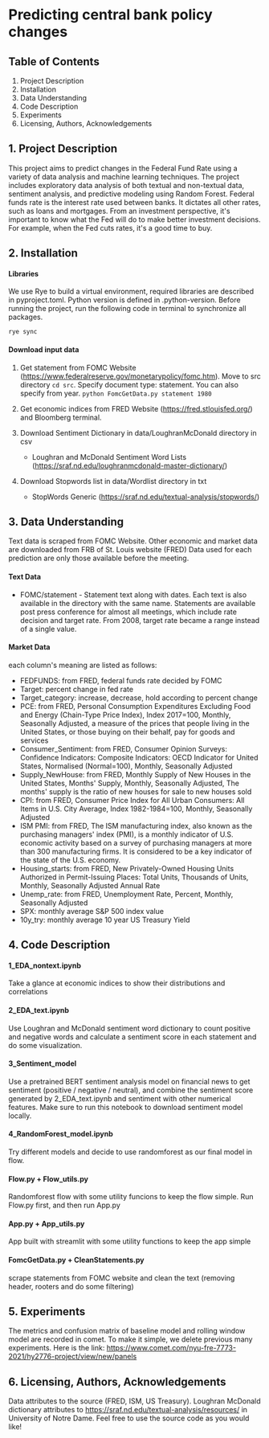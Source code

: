 # Predicting central bank policy changes

## Table of Contents
1. Project Description
2. Installation
3. Data Understanding
4. Code Description
5. Experiments
6. Licensing, Authors, Acknowledgements

## 1. Project Description
This project aims to predict changes in the Federal Fund Rate using a variety of data analysis and machine learning techniques. The project includes exploratory data analysis of both textual and non-textual data, sentiment analysis, and predictive modeling using Random Forest.
Federal funds rate is the interest rate used between banks. It dictates all other rates, such as loans and mortgages. From an investment perspective, it's important to know what the Fed will do to make better investment decisions. For example, when the Fed cuts rates, it's a good time to buy.

## 2. Installation
#### Libraries
We use Rye to build a virtual environment, required libraries are described in pyproject.toml. Python version is defined in .python-version. Before running the project, run the following code in terminal to synchronize all packages.
```
rye sync
```
#### Download input data
1. Get statement from FOMC Website (https://www.federalreserve.gov/monetarypolicy/fomc.htm). Move to src directory `cd src`. Specify document type: statement. You can also specify from year.
   `python FomcGetData.py statement 1980`

2. Get economic indices from FRED Website (https://fred.stlouisfed.org/) and Bloomberg terminal.

3. Download Sentiment Dictionary in data/LoughranMcDonald directory in csv
   * Loughran and McDonald Sentiment Word Lists (https://sraf.nd.edu/loughranmcdonald-master-dictionary/) 

4. Download Stopwords list in data/Wordlist directory in txt
   * StopWords Generic (https://sraf.nd.edu/textual-analysis/stopwords/)


## 3. Data Understanding
Text data is scraped from FOMC Website. Other economic and market data are downloaded from FRB of St. Louis website (FRED)
Data used for each prediction are only those available before the meeting.

#### Text Data
* FOMC/statement - Statement text along with dates. Each text is also available in the directory with the same name. Statements are available post press conference for almost all meetings, which include rate decision and target rate. From 2008, target rate became a range instead of a single value.


#### Market Data
each column's meaning are listed as follows:
* FEDFUNDS: from FRED, federal funds rate decided by FOMC
* Target: percent change in fed rate
* Target_category: increase, decrease, hold according to percent change
* PCE: from FRED, Personal Consumption Expenditures Excluding Food and Energy (Chain-Type Price Index), Index 2017=100, Monthly, Seasonally Adjusted, a measure of the prices that people living in the United States, or those buying on their behalf, pay for goods and services
* Consumer_Sentiment: from FRED, Consumer Opinion Surveys: Confidence Indicators: Composite Indicators: OECD Indicator for United States, Normalised (Normal=100), Monthly, Seasonally Adjusted
* Supply_NewHouse: from FRED, Monthly Supply of New Houses in the United States, Months' Supply, Monthly, Seasonally Adjusted, The months' supply is the ratio of new houses for sale to new houses sold
* CPI: from FRED, Consumer Price Index for All Urban Consumers: All Items in U.S. City Average, Index 1982-1984=100, Monthly, Seasonally Adjusted
* ISM PMI: from FRED, The ISM manufacturing index, also known as the purchasing managers' index (PMI), is a monthly indicator of U.S. economic activity based on a survey of purchasing managers at more than 300 manufacturing firms. It is considered to be a key indicator of the state of the U.S. economy.
* Housing_starts: from FRED, New Privately-Owned Housing Units Authorized in Permit-Issuing Places: Total Units, Thousands of Units, Monthly, Seasonally Adjusted Annual Rate
* Unemp_rate: from FRED, Unemployment Rate, Percent, Monthly, Seasonally Adjusted
* SPX: monthly average S&P 500 index value
* 10y_try: monthly average 10 year US Treasury Yield



## 4. Code Description
#### 1_EDA_nontext.ipynb
Take a glance at economic indices to show their distributions and correlations

#### 2_EDA_text.ipynb
Use Loughran and McDonald sentiment word dictionary to count positive and negative words and calculate a sentiment score in each statement and do some visualization.

#### 3_Sentiment_model
Use a pretrained BERT sentiment analysis model on financial news to get sentiment (positive / negative / neutral), and combine the sentiment score generated by 2_EDA_text.ipynb and sentiment with other numerical features. Make sure to run this notebook to download sentiment model locally.

#### 4_RandomForest_model.ipynb
Try different models and decide to use randomforest as our final model in flow.

#### Flow.py + Flow_utils.py
Randomforest flow with some utility funcions to keep the flow simple. Run Flow.py first, and then run App.py

#### App.py + App_utils.py
App built with streamlit with some utility functions to keep the app simple

#### FomcGetData.py + CleanStatements.py
scrape statements from FOMC website and clean the text (removing header, rooters and do some filtering)

## 5. Experiments
The metrics and confusion matrix of baseline model and rolling window model are recorded in comet. To make it simple, we delete previous many experiments. Here is the link: https://www.comet.com/nyu-fre-7773-2021/hy2776-project/view/new/panels

## 6. Licensing, Authors, Acknowledgements
Data attributes to the source (FRED, ISM, US Treasury). Loughran McDonald dictionary attributes to https://sraf.nd.edu/textual-analysis/resources/ in University of Notre Dame.
Feel free to use the source code as you would like!
